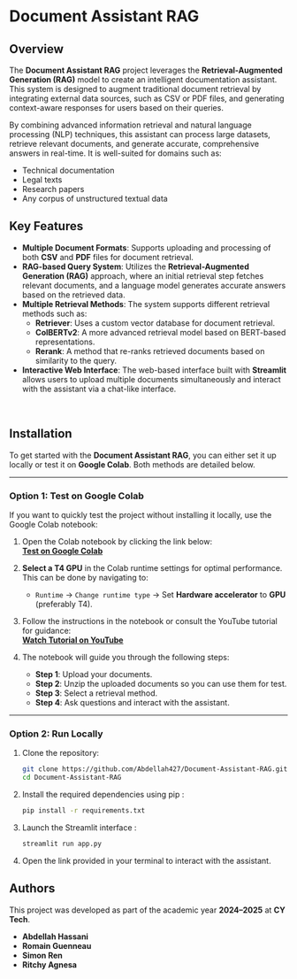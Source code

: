 # Document Assistant RAG

## Overview

The **Document Assistant RAG** project leverages the **Retrieval-Augmented Generation (RAG)** model to create an intelligent documentation assistant. This system is designed to augment traditional document retrieval by integrating external data sources, such as CSV or PDF files, and generating context-aware responses for users based on their queries.

By combining advanced information retrieval and natural language processing (NLP) techniques, this assistant can process large datasets, retrieve relevant documents, and generate accurate, comprehensive answers in real-time. It is well-suited for domains such as:
- Technical documentation
- Legal texts
- Research papers
- Any corpus of unstructured textual data

## Key Features

- **Multiple Document Formats**: Supports uploading and processing of both **CSV** and **PDF** files for document retrieval.
- **RAG-based Query System**: Utilizes the **Retrieval-Augmented Generation (RAG)** approach, where an initial retrieval step fetches relevant documents, and a language model generates accurate answers based on the retrieved data.
- **Multiple Retrieval Methods**: The system supports different retrieval methods such as:
  - **Retriever**: Uses a custom vector database for document retrieval.
  - **ColBERTv2**: A more advanced retrieval model based on BERT-based representations.
  - **Rerank**: A method that re-ranks retrieved documents based on similarity to the query.
- **Interactive Web Interface**: The web-based interface built with **Streamlit** allows users to upload multiple documents simultaneously and interact with the assistant via a chat-like interface.



‎ 

## Installation

To get started with the **Document Assistant RAG**, you can either set it up locally or test it on **Google Colab**. Both methods are detailed below.

---


### Option 1: Test on Google Colab

If you want to quickly test the project without installing it locally, use the Google Colab notebook:


1. Open the Colab notebook by clicking the link below:  
   **[Test on Google Colab](https://colab.research.google.com/drive/1hMYZopKnL2nI3t8w-zQtZYZz5l-0XYIs?usp=sharing)**

2. **Select a T4 GPU** in the Colab runtime settings for optimal performance. This can be done by navigating to:
   - `Runtime` → `Change runtime type` → Set **Hardware accelerator** to **GPU** (preferably T4).

3. Follow the instructions in the notebook or consult the YouTube tutorial for guidance:  
   **[Watch Tutorial on YouTube](https://www.youtube.com/watch?v=your_video_id)**

4. The notebook will guide you through the following steps:
   - **Step 1**: Upload your documents.
   - **Step 2**: Unzip the uploaded documents so you can use them for test.
   - **Step 3**: Select a retrieval method.
   - **Step 4**: Ask questions and interact with the assistant.

---


### Option 2: Run Locally

1. Clone the repository:

   ```bash
   git clone https://github.com/Abdellah427/Document-Assistant-RAG.git
   cd Document-Assistant-RAG
   ```
2. Install the required dependencies using pip :

   ```bash
   pip install -r requirements.txt
   ```
3. Launch the Streamlit interface :

   ```bash
   streamlit run app.py
   ```
4. Open the link provided in your terminal to interact with the assistant.

## Authors

This project was developed as part of the academic year **2024–2025** at **CY Tech**.

- **Abdellah Hassani**
- **Romain Guenneau**
- **Simon Ren**
- **Ritchy Agnesa**

